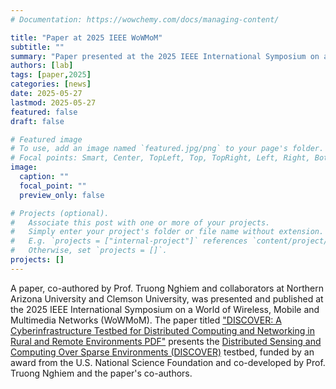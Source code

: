 ```yaml
---
# Documentation: https://wowchemy.com/docs/managing-content/

title: "Paper at 2025 IEEE WoWMoM"
subtitle: ""
summary: "Paper presented at the 2025 IEEE International Symposium on a World of Wireless, Mobile and Multimedia Networks (WoWMoM)."
authors: [lab]
tags: [paper,2025]
categories: [news]
date: 2025-05-27
lastmod: 2025-05-27
featured: false
draft: false

# Featured image
# To use, add an image named `featured.jpg/png` to your page's folder.
# Focal points: Smart, Center, TopLeft, Top, TopRight, Left, Right, BottomLeft, Bottom, BottomRight.
image:
  caption: ""
  focal_point: ""
  preview_only: false

# Projects (optional).
#   Associate this post with one or more of your projects.
#   Simply enter your project's folder or file name without extension.
#   E.g. `projects = ["internal-project"]` references `content/project/deep-learning/index.md`.
#   Otherwise, set `projects = []`.
projects: []
---
```


A paper, co-authored by Prof. Truong Nghiem and collaborators at Northern Arizona University and Clemson University, was presented and published at the 2025 IEEE International Symposium on a World of Wireless, Mobile and Multimedia Networks (WoWMoM).  The paper titled ["DISCOVER: A Cyberinfrastructure Testbed for Distributed Computing and Networking in Rural and Remote Environments
PDF"](https://doi.org/10.1109/WoWMoM65615.2025.00062) presents the [Distributed Sensing and Computing Over Sparse Environments (DISCOVER)](https://discoverccri.org/) testbed, funded by an award from the U.S. National Science Foundation and co-developed by Prof. Truong Nghiem and the paper's co-authors.